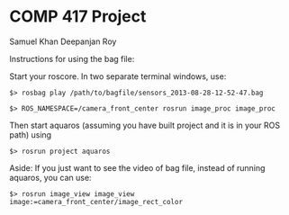 # COMP 417 Project
Samuel Khan
Deepanjan Roy

Instructions for using the bag file:

Start your roscore. In two separate terminal windows, use:

	$> rosbag play /path/to/bagfile/sensors_2013-08-28-12-52-47.bag

	$> ROS_NAMESPACE=/camera_front_center rosrun image_proc image_proc

Then start aquaros (assuming you have built project and it is in your ROS path) using

	$> rosrun project aquaros

Aside: If you just want to see the video of bag file, instead of running aquaros, you can use:

	$> rosrun image_view image_view image:=camera_front_center/image_rect_color

